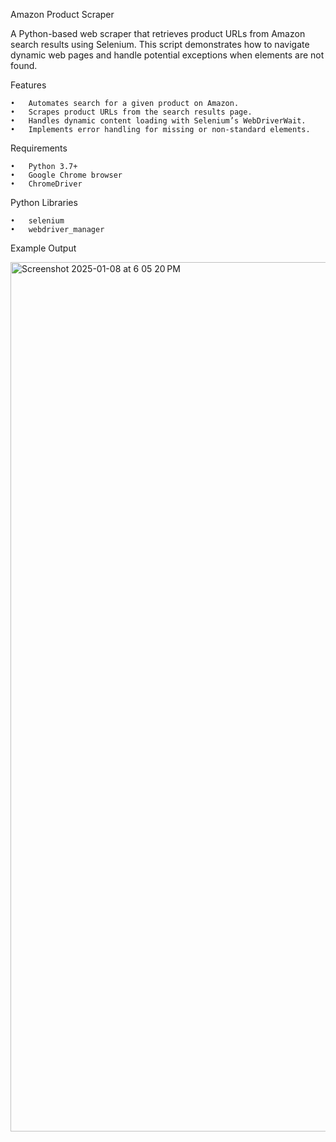 Amazon Product Scraper

A Python-based web scraper that retrieves product URLs from Amazon search results using Selenium. This script demonstrates how to navigate dynamic web pages and handle potential exceptions when elements are not found.

Features


	•	Automates search for a given product on Amazon.
	•	Scrapes product URLs from the search results page.
	•	Handles dynamic content loading with Selenium’s WebDriverWait.
	•	Implements error handling for missing or non-standard elements.

Requirements


	•	Python 3.7+
	•	Google Chrome browser
	•	ChromeDriver

Python Libraries


	•	selenium
	•	webdriver_manager


Example Output

<img width="1391" alt="Screenshot 2025-01-08 at 6 05 20 PM" src="https://github.com/user-attachments/assets/eb99478b-d7b1-4dcb-bc76-85119338e1a0" />
